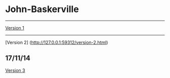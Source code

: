 John-Baskerville
================

----
[Version 1](http://ingahampton.github.io/John-Baskerville/version-1.html)

----
[Version 2] (http://127.0.0.1:59312/version-2.html)

17/11/14
----
[Version 3](http://127.0.0.1:59312/version-3.html#top)
